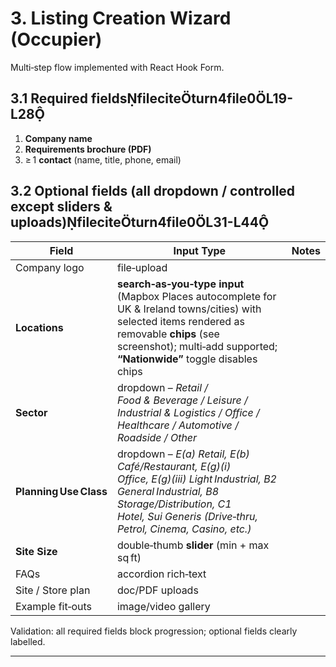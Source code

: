 # 3. Listing Creation Wizard (Occupier)

Multi‑step flow implemented with React Hook Form.

## 3.1 Required fieldsfileciteturn4file0L19-L28

1. **Company name**
2. **Requirements brochure (PDF)**
3. ≥ 1 **contact** (name, title, phone, email)

## 3.2 Optional fields (all **dropdown / controlled** except sliders & uploads)fileciteturn4file0L31-L44

| Field                  | Input Type                                                                                                                                                                                                                | Notes |
| ---------------------- | ------------------------------------------------------------------------------------------------------------------------------------------------------------------------------------------------------------------------- | ----- |
| Company logo           | file‑upload                                                                                                                                                                                                               |       |
| **Locations**          | **search‑as‑you‑type input** (Mapbox Places autocomplete for UK & Ireland towns/cities) with selected items rendered as removable **chips** (see screenshot); multi‑add supported; **“Nationwide”** toggle disables chips |       |
| **Sector**             | dropdown – *Retail / Food & Beverage / Leisure / Industrial & Logistics / Office / Healthcare / Automotive / Roadside / Other*                                                                                            |       |
| **Planning Use Class** | dropdown – *E(a) Retail, E(b) Café/Restaurant, E(g)(i) Office, E(g)(iii) Light Industrial, B2 General Industrial, B8 Storage/Distribution, C1 Hotel, Sui Generis (Drive‑thru, Petrol, Cinema, Casino, etc.)*              |       |
| **Site Size**          | double‑thumb **slider** (min + max sq ft)                                                                                                                                                                                 |       |
| FAQs                   | accordion rich‑text                                                                                                                                                                                                       |       |
| Site / Store plan      | doc/PDF uploads                                                                                                                                                                                                           |       |
| Example fit‑outs       | image/video gallery                                                                                                                                                                                                       |       |

Validation: all required fields block progression; optional fields clearly labelled.

---
